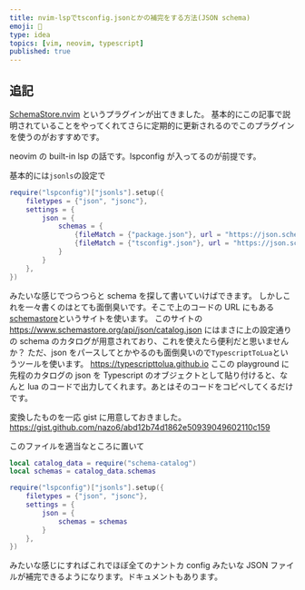 ```yaml
---
title: nvim-lspでtsconfig.jsonとかの補完をする方法(JSON schema)
emoji: 📝
type: idea
topics: [vim, neovim, typescript]
published: true
---
```


## 追記
[SchemaStore.nvim](https://github.com/b0o/schemastore.nvim) というプラグインが出てきました。
基本的にこの記事で説明されていることをやってくれてさらに定期的に更新されるのでこのプラグインを使うのがおすすめです。

neovim の built-in lsp の話です。lspconfig が入ってるのが前提です。

基本的には`jsonls`の設定で

```lua
require("lspconfig")["jsonls"].setup({
    filetypes = {"json", "jsonc"},
    settings = {
        json = {
            schemas = {
                {fileMatch = {"package.json"}, url = "https://json.schemastore.org/package.json"},
                {fileMatch = {"tsconfig*.json"}, url = "https://json.schemastore.org/tsconfig.json"},
            }
        }
    },
})
```

みたいな感じでつらつらと schema を探して書いていけばできます。
しかしこれを一々書くのはとても面倒臭いです。そこで上のコードの URL にもある[schemastore](https://www.schemastore.org/json/)というサイトを使います。
このサイトの
https://www.schemastore.org/api/json/catalog.json
にはまさに上の設定通りの schema のカタログが用意されており、これを使えたら便利だと思いませんか？
ただ、json をパースしてとかやるのも面倒臭いので`TypescriptToLua`というツールを使います。
https://typescripttolua.github.io
ここの playground に先程のカタログの json を Typescript のオブジェクトとして貼り付けると、なんと lua のコードで出力してくれます。あとはそのコードをコピペしてくるだけです。

変換したものを一応 gist に用意しておきました。
https://gist.github.com/nazo6/abd12b74d1862e50939049602110c159

このファイルを適当なところに置いて

```lua
local catalog_data = require("schema-catalog")
local schemas = catalog_data.schemas

require("lspconfig")["jsonls"].setup({
    filetypes = {"json", "jsonc"},
    settings = {
        json = {
            schemas = schemas
        }
    },
})
```

みたいな感じにすればこれでほぼ全てのナントカ config みたいな JSON ファイルが補完できるようになります。ドキュメントもあります。
